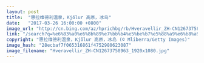 ```yaml
---
layout: post
title:  "惠拉维德利温泉，Kjölur 高原，冰岛"
date:   "2017-03-26 16:00:00 +0800"
image_url: "http://cn.bing.com/az/hprichbg/rb/Hveravellir_ZH-CN12673758963_1920x1080.jpg"
link: "/search?q=%e6%83%a0%e6%8b%89%e7%bb%b4%e5%be%b7%e5%88%a9%e6%b8%a9%e6%b3%89&form=hpcapt&mkt=zh-cn"
copyright: "惠拉维德利温泉，Kjölur 高原，冰岛 (© Mliberra/Getty Images)"
image_hash: "28ecbaf7f065316861f4752980623087"
image_filename: "Hveravellir_ZH-CN12673758963_1920x1080.jpg"
---
```

